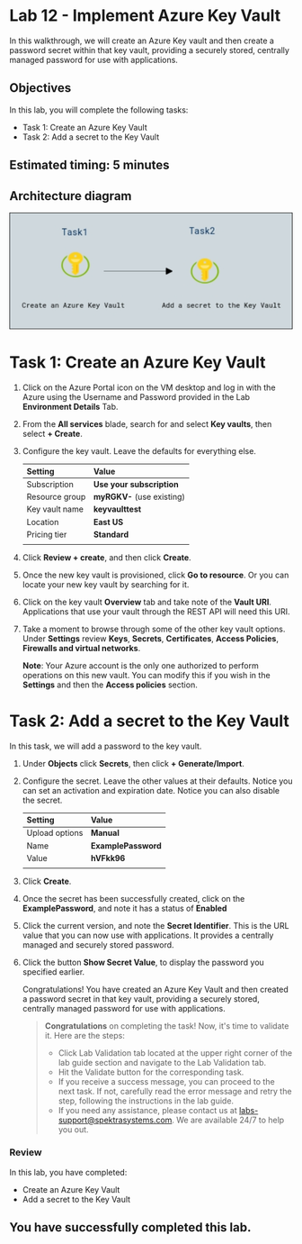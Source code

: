 # Lab 12 - Implement Azure Key Vault

In this walkthrough, we will create an Azure Key vault and then create a password secret within that key vault, providing a securely stored, centrally managed password for use with applications.

## Objectives

In this lab, you will complete the following tasks:

+ Task 1: Create an Azure Key Vault
+ Task 2: Add a secret to the Key Vault

## Estimated timing: 5 minutes

## Architecture diagram

![](../images/az900lab12.png)

# Task 1: Create an Azure Key Vault

1. Click on the Azure Portal icon on the VM desktop and log in with the Azure using the Username and Password provided in the Lab **Environment Details** Tab.

2. From the **All services** blade, search for and select **Key vaults**, then select **+ Create**.

3. Configure the key vault. Leave the defaults for everything else.

    | Setting | Value | 
    | --- | --- |
    | Subscription | **Use your subscription** |
    | Resource group | **myRGKV-<inject key="DeploymentID" enableCopy="false" />** (use existing) |
    | Key vault name | **keyvaulttest<inject key="DeploymentID" enableCopy="false" />** |
    | Location | **East US** |
    | Pricing tier | **Standard** |
    | | |

4. Click **Review + create**, and then click **Create**. 

5. Once the new key vault is provisioned, click **Go to resource**. Or you can locate your new key vault by searching for it. 

6. Click on the key vault **Overview** tab and take note of the **Vault URI**. Applications that use your vault through the REST API will need this URI.

7. Take a moment to browse through some of the other key vault options. Under **Settings** review **Keys**, **Secrets**, **Certificates**, **Access Policies**, **Firewalls and virtual networks**.

    **Note**: Your Azure account is the only one authorized to perform operations on this new vault. You can modify this if you wish in the **Settings** and then the **Access policies** section.

# Task 2: Add a secret to the Key Vault
        
In this task, we will add a password to the key vault. 

1. Under **Objects** click **Secrets**, then click **+ Generate/Import**.

2. Configure the secret. Leave the other values at their defaults. Notice you can set an activation and expiration date. Notice you can also disable the secret.

    | Setting | Value | 
    | --- | --- |
    | Upload options | **Manual** |
    | Name | **ExamplePassword** |
    | Value | **hVFkk96** |
    | | |

3. Click **Create**.

4. Once the secret has been successfully created, click on the **ExamplePassword**, and note it has a status of **Enabled**

5. Click the current version, and note the **Secret Identifier**. This is the URL value that you can now use with applications. It provides a centrally managed and securely stored password.

6. Click the button **Show Secret Value**, to display the password you specified earlier.

   Congratulations! You have created an Azure Key Vault and then created a password secret in that key vault, providing a securely stored, centrally managed password for use with applications.

   > **Congratulations** on completing the task! Now, it's time to validate it. Here are the steps:
   > - Click Lab Validation tab located at the upper right corner of the lab guide section and navigate to the Lab Validation tab.
   > - Hit the Validate button for the corresponding task.
   > - If you receive a success message, you can proceed to the next task. If not, carefully read the error message and retry the step, following the instructions in the lab guide.
   > - If you need any assistance, please contact us at labs-support@spektrasystems.com. We are available 24/7 to help you out.

### Review
In this lab, you have completed:
- Create an Azure Key Vault
- Add a secret to the Key Vault
  
## You have successfully completed this lab.
